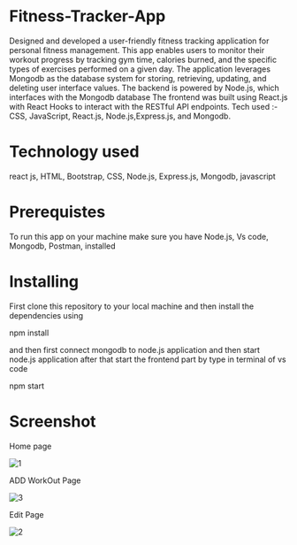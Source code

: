 ﻿# Fitness-Tracker-App
Designed and developed a user-friendly fitness tracking application for personal fitness management.
This app enables users to monitor their workout progress by tracking gym time, calories burned, and the specific types of exercises performed on a given day.
The application leverages Mongodb as the database system for storing, retrieving, updating, and deleting user interface values.
The backend is powered by Node.js, which interfaces with the Mongodb database 
The frontend was built using React.js with React Hooks to interact with the RESTful API endpoints.
Tech used :- CSS, JavaScript, React.js, Node.js,Express.js, and Mongodb.

# Technology used
react js,
HTML,
Bootstrap,
CSS, 
Node.js,
Express.js,
Mongodb,
javascript 

# Prerequistes
To run this app on your machine make sure you have Node.js, Vs code, Mongodb, Postman, installed

# Installing
First clone this repository to your local machine and then install the dependencies using

npm install

and then first connect mongodb to node.js application and then start node.js application after that start the frontend part by type in terminal of vs code

npm start

# Screenshot
Home page

![1](https://github.com/Chandra6388/Fitness-app/assets/113900034/d088d0b0-2e39-48bc-b482-2684a4b553f7)



ADD WorkOut Page

 ![3](https://github.com/Chandra6388/Fitness-app/assets/113900034/95ff1370-c0bf-4af9-b22d-a36125253043)



 Edit Page

![2](https://github.com/Chandra6388/Fitness-app/assets/113900034/e8bc44e0-f526-4e11-90f6-d116daffb7bb)

